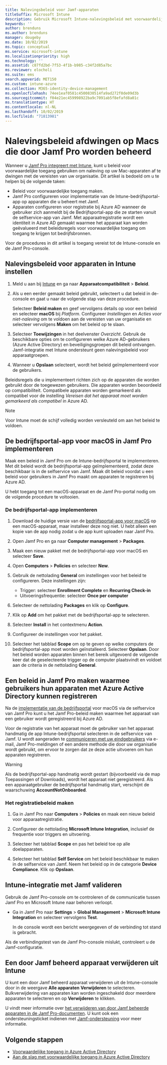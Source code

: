 ```yaml
---
title: Nalevingsbeleid voor Jamf-apparaten
titleSuffix: Microsoft Intune
description: Gebruik Microsoft Intune-nalevingsbeleid met voorwaardelijke toegang van Azure Active Directory om met Jamf beheerde apparaten te beveiligen.
keywords: ''
author: brenduns
ms.author: brenduns
manager: dougeby
ms.date: 10/02/2019
ms.topic: conceptual
ms.service: microsoft-intune
ms.localizationpriority: high
ms.technology: ''
ms.assetid: c87fd2bd-7f53-4f1b-b985-c34f2d85a7bc
ms.reviewer: elocholi
ms.suite: ems
search.appverid: MET150
ms.custom: intune-azure
ms.collection: M365-identity-device-management
ms.openlocfilehash: 74ee1eaf0581c4500830514fa9ad272f0de09d3b
ms.sourcegitcommit: f04e21ec459998922ba9c7091ab5f8efafd8a01c
ms.translationtype: HT
ms.contentlocale: nl-NL
ms.lasthandoff: 10/02/2019
ms.locfileid: "71813981"
---
```

# <a name="enforce-compliance-on-macs-managed-with-jamf-pro"></a>Nalevingsbeleid afdwingen op Macs die door Jamf Pro worden beheerd

Wanneer u [Jamf Pro integreert met Intune](conditional-access-integrate-jamf.md), kunt u beleid voor voorwaardelijke toegang gebruiken om naleving op uw Mac-apparaten af te dwingen met de vereisten van uw organisatie.  Dit artikel is bedoeld om u te helpen bij de volgende taken:  

- Beleid voor voorwaardelijke toegang maken.
- Jamf Pro configureren voor implementatie van de Intune-bedrijfsportal-app op apparaten die u beheert met Jamf.
- Apparaten configureren voor registratie bij Azure AD wanneer de gebruiker zich aanmeldt bij de Bedrijfsportal-app die ze starten vanuit de selfservice-app van Jamf. Met apparaatregistratie wordt een identiteit in Azure AD gemaakt waarmee het apparaat kan worden geëvalueerd met beleidsregels voor voorwaardelijke toegang om toegang te krijgen tot bedrijfsbronnen.  
 
Voor de procedures in dit artikel is toegang vereist tot de Intune-console en de Jamf Pro-console.

## <a name="set-up-device-compliance-policies-in-intune"></a>Nalevingsbeleid voor apparaten in Intune instellen

1. Meld u aan bij [Intune](https://go.microsoft.com/fwlink/?linkid=2090973) en ga naar **Apparaatcompatibiliteit** > **Beleid**. 
2. Als u een eerder gemaakt beleid gebruikt, selecteert u dat beleid in de-console en gaat u naar de volgende stap van deze procedure.  
   
   Selecteer **Beleid maken** en geef vervolgens details op voor een beleid en selecteer **macOS** bij *Platform*. Configureer *Instellingen* en *Acties voor niet-naleving* om te voldoen aan de vereisten van uw organisatie en selecteer vervolgens **Maken** om het beleid op te slaan.

3. Selecteer **Toewijzingen** in het deelvenster *Overzicht*. Gebruik de beschikbare opties om te configureren welke Azure AD-gebruikers (Azure Active Directory) en beveiligingsgroepen dit beleid ontvangen. Jamf-integratie met Intune ondersteunt geen nalevingsbeleid voor apparaatgroepen. 

4. Wanneer u **Opslaan** selecteert, wordt het beleid geïmplementeerd voor de gebruikers.  

Beleidsregels die u implementeert richten zich op de apparaten die worden gebruikt door de toegewezen gebruikers. Die apparaten worden beoordeeld op compatibiliteit. Compatibele apparaten worden gemarkeerd als compatibel voor de instelling *Vereisen dat het apparaat moet worden gemarkeerd als compatibel* in Azure AD.  

> [!NOTE]
> Voor Intune moet de schijf volledig worden versleuteld om aan het beleid te voldoen.

## <a name="deploy-the-company-portal-app-for-macos-in-jamf-pro"></a>De bedrijfsportal-app voor macOS in Jamf Pro implementeren

Maak een beleid in Jamf Pro om de Intune-bedrijfsportal te implementeren. Met dit beleid wordt de bedrijfsportal-app geïmplementeerd, zodat deze beschikbaar is in de selfservice van Jamf. Maak dit beleid voordat u een beleid voor gebruikers in Jamf Pro maakt om apparaten te registreren bij Azure AD.  

U hebt toegang tot een macOS-apparaat en de Jamf Pro-portal nodig om de volgende procedure te voltooien. 

### <a name="to-deploy-the-company-portal-app"></a>De bedrijfsportal-app implementeren  

1. Download de huidige versie van de [bedrijfsportal-app voor macOS](https://go.microsoft.com/fwlink/?linkid=862280) op een macOS-apparaat, maar installeer deze nog niet. U hebt alleen een kopie van de app nodig zodat u de app kunt uploaden naar Jamf Pro.  

2. Open Jamf Pro en ga naar **Computer management** > **Packages**.

3. Maak een nieuw pakket met de bedrijfsportal-app voor macOS en selecteer **Save**.

4. Open **Computers** > **Policies** en selecteer **New**.

5. Gebruik de nettolading **General** om instellingen voor het beleid te configureren. Deze instellingen zijn:
   - Trigger: selecteer **Enrollment Complete** en **Recurring Check-in**
   - Uitvoeringsfrequentie: selecteer **Once per computer**

6. Selecteer de nettolading **Packages** en klik op **Configure**.

7. Klik op **Add** om het pakket met de bedrijfsportal-app te selecteren.

8. Selecteer **Install** in het contextmenu **Action**.
9. Configureer de instellingen voor het pakket.

10. Selecteer het tabblad **Scope** om op te geven op welke computers de bedrijfsportal-app moet worden geïnstalleerd. Selecteer **Opslaan**. Door het beleid worden apparaten binnen het bereik uitgevoerd de volgende keer dat de geselecteerde trigger op de computer plaatsvindt en voldoet aan de criteria in de nettolading **General**.

## <a name="create-a-policy-in-jamf-pro-to-have-users-register-their-devices-with-azure-active-directory"></a>Een beleid in Jamf Pro maken waarmee gebruikers hun apparaten met Azure Active Directory kunnen registreren  

Na de [implementatie van de bedrijfsportal](conditional-access-assign-jamf.md#deploy-the-company-portal-app-for-macos-in-jamf-pro) voor macOS via de selfservice van Jamf Pro kunt u het Jamf Pro-beleid maken waarmee het apparaat van een gebruiker wordt geregistreerd bij Azure AD. 

Voor de registratie van het apparaat moet de gebruiker van het apparaat handmatig de app Intune-bedrijfsportal selecteren in de selfservice van Jamf. U wordt aangeraden te [communiceren met uw eindgebruikers](../fundamentals/end-user-educate.md) via e-mail, Jamf Pro-meldingen of een andere methode die door uw organisatie wordt gebruikt, om ervoor te zorgen dat ze deze actie uitvoeren om hun apparaten registreren. 

> [!WARNING]
> Als de bedrijfsportal-app handmatig wordt gestart (bijvoorbeeld via de map Toepassingen of Downloads), wordt het apparaat niet geregistreerd. Als een apparaatgebruiker de bedrijfsportal handmatig start, verschijnt de waarschuwing **AccountNotOnboarded**.

### <a name="to-create-the-registration-policy"></a>Het registratiebeleid maken  

1. Ga in Jamf Pro naar **Computers** > **Policies** en maak een nieuw beleid voor apparaatregistratie.

2. Configureer de nettolading **Microsoft Intune Integration**, inclusief de frequentie voor triggers en uitvoering.

3. Selecteer het tabblad **Scope** en pas het beleid toe op alle doelapparaten.

4. Selecteer het tabblad **Self Service** om het beleid beschikbaar te maken in de selfservice van Jamf. Neem het beleid op in de categorie **Device Compliance**. Klik op **Opslaan**.

## <a name="validate-intune-and-jamf-integration"></a>Intune-integratie met Jamf valideren  

Gebruik de Jamf Pro-console om te controleren of de communicatie tussen Jamf Pro en Microsoft Intune naar behoren verloopt. 

- Ga in Jamf Pro naar **Settings** > **Global Management** > **Microsoft Intune Integration** en selecteer vervolgens **Test**. 

    In de console wordt een bericht weergegeven of de verbinding tot stand is gebracht.  

Als de verbindingstest van de Jamf Pro-console mislukt, controleert u de Jamf-configuratie. 


## <a name="removing-a-jamf-managed-device-from-intune"></a>Een door Jamf beheerd apparaat verwijderen uit Intune

U kunt een door Jamf beheerd apparaat verwijderen uit de Intune-console door in de weergave **Alle apparaten** **Verwijderen** te selecteren. Bulkverwijdering van apparaten kan worden ingeschakeld door meerdere apparaten te selecteren en op **Verwijderen** te klikken.

U vindt meer informatie over [het verwijderen van door Jamf beheerde apparaten in de Jamf Pro-documenten](https://www.jamf.com/jamf-nation/articles/80/unmanaging-computers-while-preserving-their-inventory-information). U kunt ook een ondersteuningsticket indienen met [Jamf-ondersteuning](https://www.jamf.com/support/) voor meer informatie. 

## <a name="next-steps"></a>Volgende stappen

- [Voorwaardelijke toegang in Azure Active Directory](https://docs.microsoft.com/azure/active-directory/active-directory-conditional-access-azure-portal)
- [Aan de slag met voorwaardelijke toegang in Azure Active Directory](https://docs.microsoft.com/azure/active-directory/active-directory-conditional-access-azure-portal-get-started)
